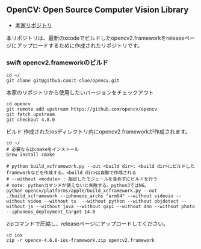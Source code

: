 ## OpenCV: Open Source Computer Vision Library

- [本家リポジトリ](https://github.com/opencv/opencv)

本リポジトリは、最新のxcodeでビルドしたopencv2.frameworkをreleaseページにアップロードするために作成されたリポジトリです。

### swift opencv2.frameworkのビルド
```
cd ~/
git clone git@github.com:t-clue/opencv.git
```

本家のリポジトリから使用したいバージョンをチェックアウト
```
cd opencv
git remote add upstream https://github.com/opencv/opencv
git fetch upstream
git checkout 4.8.0
```

ビルド
作成されたiosディレクトリ内にopencv2.frameworkが作成されます。
```
cd ~/
# 必要ならばcmakeをインストール
brew install cmake

# python build_xcframework.py --out <build dir>: <build dir>にビルドしたframeworkなどを作成する。<build dir>は自動で作成される
# --without <module> : 指定したモジュールを含めずにビルドを行う
# note: pythonコマンドが使えないと失敗する。python3ではNG。
python opencv/platforms/apple/build_xcframework.py --out ./build_xcframework --iphoneos_archs "arm64" --without videoio --without video --without ts  --without python --without objdetect --without js --without java --without gapi --without dnn --without photo --iphoneos_deployment_target 14.0
```

zipコマンドで圧縮し、releaseページにアップロードしてください。
```
cd ios
zip -r opencv-4.6.0-ios-framework.zip opencv2.framework 
```
